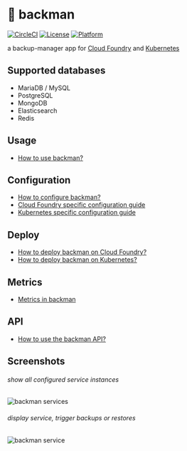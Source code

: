 # :minidisc: backman

[![CircleCI](https://circleci.com/gh/swisscom/backman.svg?style=svg)](https://circleci.com/gh/swisscom/backman)
[![License](https://img.shields.io/badge/license-Apache--2.0-blue)](https://github.com/swisscom/backman/blob/master/LICENSE)
[![Platform](https://img.shields.io/badge/platform-Cloud%20Foundry-lightgrey)](https://developer.swisscom.com/)

a backup-manager app for [Cloud Foundry](https://www.cloudfoundry.org/) and [Kubernetes](https://kubernetes.io/)

## Supported databases

- MariaDB / MySQL
- PostgreSQL
- MongoDB
- Elasticsearch
- Redis

## Usage

- [How to use backman?](/docs/usage.md)

## Configuration

- [How to configure backman?](/docs/configuration.md)
- [Cloud Foundry specific configuration guide](/docs/cloudfoundry/configuration.md)
- [Kubernetes specific configuration guide](/docs/kubernetes/configuration.md)

## Deploy

- [How to deploy backman on Cloud Foundry?](/docs/cloudfoundry/deployment.md)
- [How to deploy backman on Kubernetes?](/docs/kubernetes/deployment.md)

## Metrics

- [Metrics in backman](/docs/metrics.md)

## API

- [How to use the backman API?](/docs/usage.md#the-api)

## Screenshots

###### show all configured service instances

![backman services](https://raw.githubusercontent.com/swisscom/backman/master/static/images/backman_services_listing.png "backman services")

###### display service, trigger backups or restores

![backman service](https://raw.githubusercontent.com/swisscom/backman/master/static/images/backman_service_view.png "backman service")
